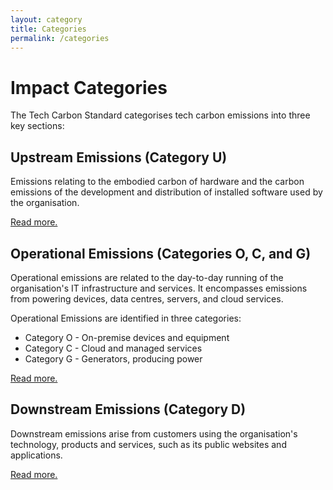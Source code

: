 ```yaml
---
layout: category
title: Categories
permalink: /categories
---
```


# Impact Categories

The Tech Carbon Standard categorises tech carbon emissions into three key sections:

## Upstream Emissions (Category U)
Emissions relating to the embodied carbon of hardware and the carbon emissions of the development and distribution of installed software used by the organisation.

[Read more.](/categories/upstream)

## Operational Emissions (Categories O, C, and G)
Operational emissions are related to the day-to-day running of the organisation's IT infrastructure and services. It encompasses emissions from powering devices, data centres, servers, and cloud services.

Operational Emissions are identified in three categories:
- Category O - On-premise devices and equipment
- Category C - Cloud and managed services
- Category G - Generators, producing power

[Read more.](/categories/operational)

## Downstream Emissions (Category D)
Downstream emissions arise from customers using the organisation's technology, products and services, such as its public websites and applications.

[Read more.](/categories/downstream)